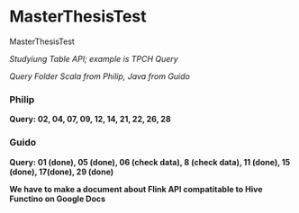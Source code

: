 # MasterThesisTest
MasterThesisTest

*Studyiung Table API; example is TPCH Query*

*Query Folder Scala from Philip, Java from Guido*

### Philip 
**Query: 02, 04, 07, 09, 12, 14, 21, 22, 26, 28**

### Guido
**Query: 01 (done), 05 (done), 06 (check data), 8 (check data), 11 (done), 15 (done), 17(done), 29 (done)**

**We have to make a document about Flink API compatitable to Hive Functino on Google Docs**
